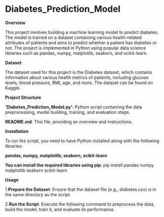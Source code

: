 # Diabetes_Prediction_Model

**Overview**

This project involves building a machine learning model to predict diabetes. The model is trained on a dataset containing various health-related attributes of patients and aims to predict whether a patient has diabetes or not. The project is implemented in Python using popular data science libraries such as pandas, numpy, matplotlib, seaborn, and scikit-learn.

**Dataset**

The dataset used for this project is the Diabetes dataset, which contains information about various health metrics of patients, including glucose levels, blood pressure, BMI, age, and more. The dataset can be found on Kaggle.

**Project Structure**

**'Diabetes_Prediction_Model.py'**: Python script containing the data preprocessing, model building, training, and evaluation steps.

**README.md**: This file, providing an overview and instructions.

**Installation**

To run the script, you need to have Python installed along with the following libraries:

**pandas, 
numpy, 
matplotlib, 
seaborn, 
scikit-learn**

**You can install the required libraries using pip**:
pip install pandas numpy matplotlib seaborn scikit-learn

**Usage**

1.**Prepare the Dataset**: Ensure that the dataset file (e.g., diabetes.csv) is in the same directory as the script.

2.**Run the Script**: Execute the following command to preprocess the data, build the model, train it, and evaluate its performance.
